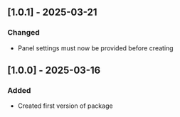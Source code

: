 ## [1.0.1] - 2025-03-21

### Changed

- Panel settings must now be provided before creating

## [1.0.0] - 2025-03-16

### Added

- Created first version of package